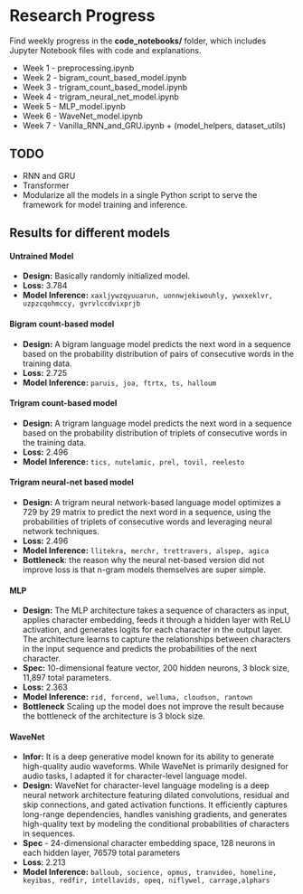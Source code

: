 # Research Progress
Find weekly progress in the **code_notebooks/** folder, which includes Jupyter Notebook files with code and explanations. 
- Week 1 - preprocessing.ipynb
- Week 2 - bigram_count_based_model.ipynb
- Week 3 - trigram_count_based_model.ipynb
- Week 4 - trigram_neural_net_model.ipynb
- Week 5 - MLP_model.ipynb
- Week 6 - WaveNet_model.ipynb
- Week 7 - Vanilla_RNN_and_GRU.ipynb + (model_helpers, dataset_utils)

## TODO
- RNN and GRU
- Transformer
- Modularize all the models in a single Python script to serve the framework for model training and inference.

## Results for different models
#### Untrained Model
- **Design:** Basically randomly initialized model.
- **Loss:** 3.784
- **Model Inference:** `xaxljywzqyuuarun, uonnwjekiwouhly, ywxxeklvr, uzpzcqohmccy, gvrvlccdvixprjb`

#### Bigram count-based model
- **Design:** A bigram language model predicts the next word in a sequence based on the probability distribution of pairs of consecutive words in the training data.
- **Loss:** 2.725
- **Model Inference:** `paruis, joa, ftrtx, ts, halloum`

#### Trigram count-based model
- **Design:** A trigram language model predicts the next word in a sequence based on the probability distribution of triplets of consecutive words in the training data.
- **Loss:** 2.496
- **Model Inference:** `tics, nutelamic, prel, tovil, reelesto`

#### Trigram neural-net based model
- **Design:** A trigram neural network-based language model optimizes a 729 by 29 matrix to predict the next word in a sequence, using the probabilities of triplets of consecutive words and leveraging neural network techniques.
- **Loss:** 2.496
- **Model Inference:** `llitekra, merchr, trettravers, alspep, agica`
- **Bottleneck**: the reason why the neural net-based version did not improve loss is that n-gram models themselves are super simple.

#### MLP
- **Design:** The MLP architecture takes a sequence of characters as input, applies character embedding, feeds it through a hidden layer with ReLU activation, and generates logits for each character in the output layer. The architecture learns to capture the relationships between characters in the input sequence and predicts the probabilities of the next character.
- **Spec:** 10-dimensional feature vector, 200 hidden neurons, 3 block size, 11,897 total parameters.
- **Loss:** 2.363
- **Model Inference:** `rid, forcend, welluma, cloudson, rantown`
- **Bottleneck** Scaling up the model does not improve the result because the bottleneck of the architecture is 3 block size.

#### WaveNet
- **Infor:** It is a deep generative model known for its ability to generate high-quality audio waveforms. While WaveNet is primarily designed for audio tasks, I adapted it for character-level language model.
- **Design:** WaveNet for character-level language modeling is a deep neural network architecture featuring dilated convolutions, residual and skip connections, and gated activation functions. It efficiently captures long-range dependencies, handles vanishing gradients, and generates high-quality text by modeling the conditional probabilities of characters in sequences.
- **Spec** - 24-dimensional character embedding space, 128 neurons in each hidden layer, 76579 total parameters
- **Loss**: 2.213
- **Model Inference:** `balloub, socience, opmus, tranvideo, homeline, keyibas, redfir, intellavids, opeq, niflywel, carrage,alphars`


